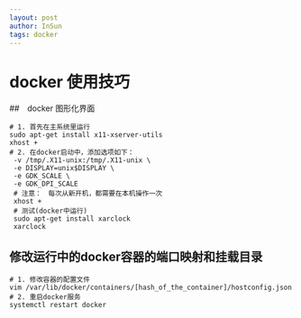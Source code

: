 ```yaml
---
layout: post
author: InSun
tags: docker
---
```


# docker 使用技巧

##　docker 图形化界面

```shell
# 1. 首先在主系统里运行
sudo apt-get install x11-xserver-utils
xhost +
# 2. 在docker启动中，添加选项如下：
 -v /tmp/.X11-unix:/tmp/.X11-unix \
 -e DISPLAY=unix$DISPLAY \
 -e GDK_SCALE \
 -e GDK_DPI_SCALE 
 # 注意：　每次从新开机，都需要在本机操作一次
 xhost +
 # 测试(docker中运行)
 sudo apt-get install xarclock
 xarclock
```

## 修改运行中的docker容器的端口映射和挂载目录

```shell
# 1. 修改容器的配置文件
vim /var/lib/docker/containers/[hash_of_the_container]/hostconfig.json
# 2. 重启docker服务
systemctl restart docker
```



